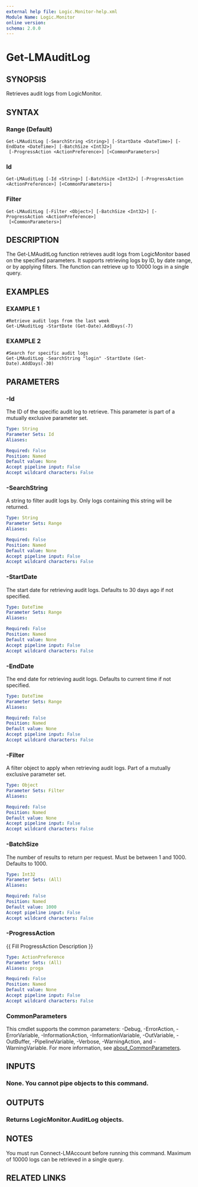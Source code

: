 ```yaml
---
external help file: Logic.Monitor-help.xml
Module Name: Logic.Monitor
online version:
schema: 2.0.0
---
```


# Get-LMAuditLog

## SYNOPSIS
Retrieves audit logs from LogicMonitor.

## SYNTAX

### Range (Default)
```
Get-LMAuditLog [-SearchString <String>] [-StartDate <DateTime>] [-EndDate <DateTime>] [-BatchSize <Int32>]
 [-ProgressAction <ActionPreference>] [<CommonParameters>]
```

### Id
```
Get-LMAuditLog [-Id <String>] [-BatchSize <Int32>] [-ProgressAction <ActionPreference>] [<CommonParameters>]
```

### Filter
```
Get-LMAuditLog [-Filter <Object>] [-BatchSize <Int32>] [-ProgressAction <ActionPreference>]
 [<CommonParameters>]
```

## DESCRIPTION
The Get-LMAuditLog function retrieves audit logs from LogicMonitor based on the specified parameters.
It supports retrieving logs by ID, by date range, or by applying filters.
The function can retrieve up to 10000 logs in a single query.

## EXAMPLES

### EXAMPLE 1
```
#Retrieve audit logs from the last week
Get-LMAuditLog -StartDate (Get-Date).AddDays(-7)
```

### EXAMPLE 2
```
#Search for specific audit logs
Get-LMAuditLog -SearchString "login" -StartDate (Get-Date).AddDays(-30)
```

## PARAMETERS

### -Id
The ID of the specific audit log to retrieve.
This parameter is part of a mutually exclusive parameter set.

```yaml
Type: String
Parameter Sets: Id
Aliases:

Required: False
Position: Named
Default value: None
Accept pipeline input: False
Accept wildcard characters: False
```

### -SearchString
A string to filter audit logs by.
Only logs containing this string will be returned.

```yaml
Type: String
Parameter Sets: Range
Aliases:

Required: False
Position: Named
Default value: None
Accept pipeline input: False
Accept wildcard characters: False
```

### -StartDate
The start date for retrieving audit logs.
Defaults to 30 days ago if not specified.

```yaml
Type: DateTime
Parameter Sets: Range
Aliases:

Required: False
Position: Named
Default value: None
Accept pipeline input: False
Accept wildcard characters: False
```

### -EndDate
The end date for retrieving audit logs.
Defaults to current time if not specified.

```yaml
Type: DateTime
Parameter Sets: Range
Aliases:

Required: False
Position: Named
Default value: None
Accept pipeline input: False
Accept wildcard characters: False
```

### -Filter
A filter object to apply when retrieving audit logs.
Part of a mutually exclusive parameter set.

```yaml
Type: Object
Parameter Sets: Filter
Aliases:

Required: False
Position: Named
Default value: None
Accept pipeline input: False
Accept wildcard characters: False
```

### -BatchSize
The number of results to return per request.
Must be between 1 and 1000.
Defaults to 1000.

```yaml
Type: Int32
Parameter Sets: (All)
Aliases:

Required: False
Position: Named
Default value: 1000
Accept pipeline input: False
Accept wildcard characters: False
```

### -ProgressAction
{{ Fill ProgressAction Description }}

```yaml
Type: ActionPreference
Parameter Sets: (All)
Aliases: proga

Required: False
Position: Named
Default value: None
Accept pipeline input: False
Accept wildcard characters: False
```

### CommonParameters
This cmdlet supports the common parameters: -Debug, -ErrorAction, -ErrorVariable, -InformationAction, -InformationVariable, -OutVariable, -OutBuffer, -PipelineVariable, -Verbose, -WarningAction, and -WarningVariable. For more information, see [about_CommonParameters](http://go.microsoft.com/fwlink/?LinkID=113216).

## INPUTS

### None. You cannot pipe objects to this command.
## OUTPUTS

### Returns LogicMonitor.AuditLog objects.
## NOTES
You must run Connect-LMAccount before running this command.
Maximum of 10000 logs can be retrieved in a single query.

## RELATED LINKS
